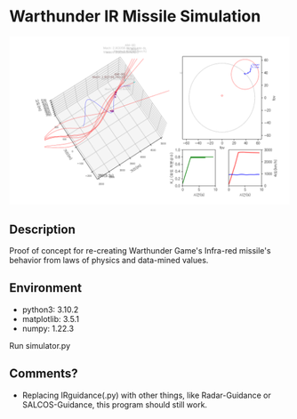 # Warthunder IR Missile Simulation

![Sampled image](SimSample.png)

## Description

Proof of concept for re-creating Warthunder Game's Infra-red missile's behavior from laws of physics and data-mined values.

## Environment

- python3: 3.10.2
- matplotlib: 3.5.1
- numpy: 1.22.3

Run simulator.py

## Comments?

- Replacing IRguidance(.py) with other things, like Radar-Guidance or SALCOS-Guidance, this program should still work.
